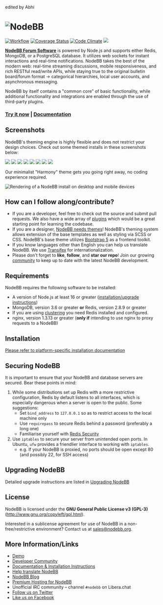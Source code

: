 edited by Abhi


# ![NodeBB](public/images/sm-card.png)

[![Workflow](https://github.com/NodeBB/NodeBB/actions/workflows/test.yaml/badge.svg)](https://github.com/NodeBB/NodeBB/actions/workflows/test.yaml)
[![Coverage Status](https://coveralls.io/repos/github/NodeBB/NodeBB/badge.svg?branch=master)](https://coveralls.io/github/NodeBB/NodeBB?branch=master)
[![Code Climate](https://codeclimate.com/github/NodeBB/NodeBB/badges/gpa.svg)](https://codeclimate.com/github/NodeBB/NodeBB)
[![](https://dcbadge.vercel.app/api/server/p6YKPXu7er?style=flat)](https://discord.gg/p6YKPXu7er)

[**NodeBB Forum Software**](https://nodebb.org) is powered by Node.js and supports either Redis, MongoDB, or a PostgreSQL database. It utilizes web sockets for instant interactions and real-time notifications. NodeBB takes the best of the modern web: real-time streaming discussions, mobile responsiveness, and rich RESTful read/write APIs, while staying true to the original bulletin board/forum format &rarr; categorical hierarchies, local user accounts, and asynchronous messaging.

NodeBB by itself contains a "common core" of basic functionality, while additional functionality and integrations are enabled through the use of third-party plugins.

### [Try it now](//try.nodebb.org) | [Documentation](//docs.nodebb.org)

## Screenshots

NodeBB's theming engine is highly flexible and does not restrict your design choices. Check out some themed installs in these screenshots below:

[![](http://i.imgur.com/VCoOFyqb.png)](http://i.imgur.com/VCoOFyq.png)
[![](http://i.imgur.com/FLOUuIqb.png)](http://i.imgur.com/FLOUuIq.png)
[![](http://i.imgur.com/Ud1LrfIb.png)](http://i.imgur.com/Ud1LrfI.png)
[![](http://i.imgur.com/h6yZ66sb.png)](http://i.imgur.com/h6yZ66s.png)
[![](http://i.imgur.com/o90kVPib.png)](http://i.imgur.com/o90kVPi.png)
[![](http://i.imgur.com/AaRRrU2b.png)](http://i.imgur.com/AaRRrU2.png)
[![](http://i.imgur.com/LmHtPhob.png)](http://i.imgur.com/LmHtPho.png)
[![](http://i.imgur.com/paiJPJkb.jpg)](http://i.imgur.com/paiJPJk.jpg)

Our minimalist "Harmony" theme gets you going right away, no coding experience required.

![Rendering of a NodeBB install on desktop and mobile devices](https://user-images.githubusercontent.com/923011/228570420-2a4db745-b20d-474a-a571-1b59259508ef.png)

## How can I follow along/contribute?

* If you are a developer, feel free to check out the source and submit pull requests. We also have a wide array of [plugins](http://community.nodebb.org/category/7/nodebb-plugins) which would be a great starting point for learning the codebase.
* If you are a designer, [NodeBB needs themes](http://community.nodebb.org/category/10/nodebb-themes)! NodeBB's theming system allows extension of the base templates as well as styling via SCSS or CSS. NodeBB's base theme utilizes [Bootstrap 5](http://getbootstrap.com/) as a frontend toolkit.
* If you know languages other than English you can help us translate NodeBB. We use [Transifex](https://explore.transifex.com/nodebb/nodebb/) for internationalization.
* Please don't forget to **like**, **follow**, and **star our repo**! Join our growing [community](http://community.nodebb.org) to keep up to date with the latest NodeBB development.

## Requirements

NodeBB requires the following software to be installed:

* A version of Node.js at least 16 or greater ([installation/upgrade instructions](https://github.com/nodesource/distributions))
* MongoDB, version 3.6 or greater **or** Redis, version 2.8.9 or greater
* If you are using [clustering](https://docs.nodebb.org/configuring/scaling/) you need Redis installed and configured.
* nginx, version 1.3.13 or greater (**only if** intending to use nginx to proxy requests to a NodeBB)

## Installation

[Please refer to platform-specific installation documentation](https://docs.nodebb.org/installing/os)

## Securing NodeBB

It is important to ensure that your NodeBB and database servers are secured. Bear these points in mind:

1. While some distributions set up Redis with a more restrictive configuration, Redis by default listens to all interfaces, which is especially dangerous when a server is open to the public. Some suggestions:
    * Set `bind_address` to `127.0.0.1` so as to restrict access  to the local machine only
    * Use `requirepass` to secure Redis behind a password (preferably a long one)
    * Familiarise yourself with [Redis Security](http://redis.io/topics/security)
2. Use `iptables` to secure your server from unintended open ports. In Ubuntu, `ufw` provides a friendlier interface to working with `iptables`.
    * e.g. If your NodeBB is proxied, no ports should be open except 80 (and possibly 22, for SSH access)

## Upgrading NodeBB

Detailed upgrade instructions are listed in [Upgrading NodeBB](https://docs.nodebb.org/configuring/upgrade/)

## License

NodeBB is licensed under the **GNU General Public License v3 (GPL-3)** (http://www.gnu.org/copyleft/gpl.html).

Interested in a sublicense agreement for use of NodeBB in a non-free/restrictive environment? Contact us at sales@nodebb.org.

## More Information/Links

* [Demo](https://try.nodebb.org)
* [Developer Community](http://community.nodebb.org)
* [Documentation & Installation Instructions](https://docs.nodebb.org)
* [Help translate NodeBB](https://explore.transifex.com/nodebb/nodebb/)
* [NodeBB Blog](https://nodebb.org/blog)
* [Premium Hosting for NodeBB](https://www.nodebb.org/ "NodeBB")
* Unofficial IRC community &ndash; channel `#nodebb` on Libera.chat
* [Follow us on Twitter](http://www.twitter.com/NodeBB/ "NodeBB Twitter")
* [Like us on Facebook](http://www.facebook.com/NodeBB/ "NodeBB Facebook")
